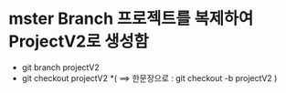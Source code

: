 # mster Branch 프로젝트를 복제하여 ProjectV2로 생성함
* git branch projectV2
* git checkout projectV2
*( ==> 한문장으로 : git checkout -b projectV2 )
